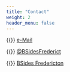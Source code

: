 ```yaml
---
title: "Contact"
weight: 2
header_menu: false
---
```


{{<icon class="fa fa-envelope">}}&nbsp;[e-Mail](mailto:bsidesfredericton@gmail.com)

{{<icon class="fa fa-twitter">}}&nbsp;[@BSidesFrederict](https://twitter.com/BSidesFrederict)

{{<icon class="fa fa-facebook">}}&nbsp;[BSides Fredericton](https://www.facebook.com/BSides-Fredericton-528991340777139)
